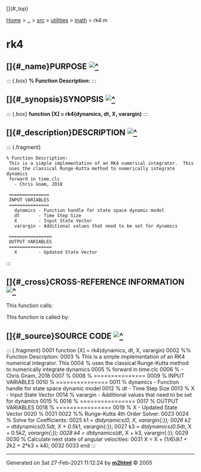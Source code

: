 []{#_top}

<div>

[Home](../../../../index.html) \> [..](#) \> [src](#) \> [utilities](#)
\> [math](index.html) \> rk4.m

</div>

# rk4

## []{#_name}PURPOSE [![\^](../../../../up.png)](#_top)

::: {.box}
**% Function Description:**
:::

## []{#_synopsis}SYNOPSIS [![\^](../../../../up.png)](#_top)

::: {.box}
**function \[X\] = rk4(dynamics, dt, X, varargin)**
:::

## []{#_description}DESCRIPTION [![\^](../../../../up.png)](#_top)

::: {.fragment}
``` {.comment}
% Function Description:
 This is a simple implementation of an RK4 numerical integrator.  This
 uses the classical Runge-Kutta method to numerically integrate dynamics
 forward in time.clc
   - Chris Gnam, 2018

 ===============
 INPUT VARIABLES
 ===============
   dynamics - Function handle for state space dynamic model
   dt       - Time Step Size
   X        - Input State Vector
   varargin - Additional values that need to be set for dynamics

 ================
 OUTPUT VARIABLES
 ================
   X        - Updated State Vector
```
:::

## []{#_cross}CROSS-REFERENCE INFORMATION [![\^](../../../../up.png)](#_top)

This function calls:

This function is called by:

## []{#_source}SOURCE CODE [![\^](../../../../up.png)](#_top)

::: {.fragment}
    0001 function [X] = rk4(dynamics, dt, X, varargin)
    0002 %% Function Description:
    0003 % This is a simple implementation of an RK4 numerical integrator.  This
    0004 % uses the classical Runge-Kutta method to numerically integrate dynamics
    0005 % forward in time.clc
    0006 %   - Chris Gnam, 2018
    0007 %
    0008 % ===============
    0009 % INPUT VARIABLES
    0010 % ===============
    0011 %   dynamics - Function handle for state space dynamic model
    0012 %   dt       - Time Step Size
    0013 %   X        - Input State Vector
    0014 %   varargin - Additional values that need to be set for dynamics
    0015 %
    0016 % ================
    0017 % OUTPUT VARIABLES
    0018 % ================
    0019 %   X        - Updated State Vector
    0020 %
    0021 
    0022 %% Runge-Kutta 4th Order Solver:
    0023 
    0024 % Solve for Coefficients:
    0025 k1 = dt*dynamics(0,      X,          varargin{:});
    0026 k2 = dt*dynamics(0.5*dt, X + 0.5*k1, varargin{:});
    0027 k3 = dt*dynamics(0.5*dt, X + 0.5*k2, varargin{:});
    0028 k4 = dt*dynamics(dt,     X + k3,     varargin{:});
    0029 
    0030 % Calculate next state of angular velocities:
    0031 X = X + (1/6)*(k1 + 2*k2 + 2*k3 + k4);
    0032 
    0033 end
:::

------------------------------------------------------------------------

Generated on Sat 27-Feb-2021 11:12:24 by
**[m2html](http://www.artefact.tk/software/matlab/m2html/ "Matlab Documentation in HTML")**
© 2005
